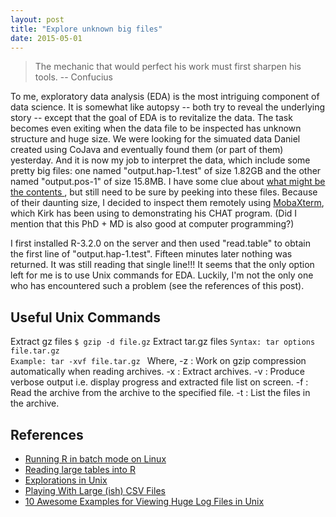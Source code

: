 ```yaml
---
layout: post
title: "Explore unknown big files"
date: 2015-05-01
---
```

<blockquote>The mechanic that would perfect his work must first sharpen his tools. -- Confucius</blockquote>
To me, exploratory data analysis (EDA) is the most intriguing component of data science. It is somewhat like autopsy -- both try to reveal the underlying story -- except that the goal of EDA is to revitalize the data. The task becomes even exiting when the data file to be inspected has unknown structure and huge size. We were looking for the simuated data Daniel created using CoJava and eventually found them (or part of them) yesterday. And it is now my job to interpret the data, which include some pretty big files: one named "output.hap-1.test" of size 1.82GB and the other named "output.pos-1" of size 15.8MB. I have some clue about <a href="http://lybird300.github.io/2015/04/20/cojava-manual.html#anchor">what might be the contents </a>, but still need to be sure by peeking into these files. Because of their daunting size, I decided to inspect them remotely using <a href="http://mobaxterm.mobatek.net/">MobaXterm</a>, which Kirk has been using to demonstrating his CHAT program. (Did I mention that this PhD + MD is also good at computer programming?)

I first installed R-3.2.0 on the server and then used "read.table" to obtain the first line of "output.hap-1.test". Fifteen minutes later nothing was returned. It was still reading that single line!!! It seems that the only option left for me is to use Unix commands for EDA. Luckily, I'm not the only one who has encountered such a problem (see the references of this post). 

<h2>Useful Unix Commands</h2>
Extract gz files
<code>$ gzip -d file.gz</code>
Extract tar.gz files
<code>Syntax: tar options file.tar.gz<br/>Example: tar -xvf file.tar.gz </code>
Where,
-z : Work on gzip compression automatically when reading archives.
-x : Extract archives.
-v : Produce verbose output i.e. display progress and extracted file list on screen.
-f : Read the archive from the archive to the specified file.
-t : List the files in the archive.


<h2>References</h2>
<ul>
<li><a href="http://www.cureffi.org/2014/01/15/running-r-batch-mode-linux/">Running R in batch mode on Linux</a></li>
<li><a href="http://www.biostat.jhsph.edu/~rpeng/docs/R-large-tables.html">Reading large tables into R</a></li>
<li><a href="http://www.drbunsen.org/explorations-in-unix/">Explorations in Unix</a></li>
<li><a href="http://blog.ouseful.info/2011/06/04/playing-with-large-ish-csv-files-and-using-them-as-a-database-edina-openurl-logs/">Playing With Large (ish) CSV Files</a></li>
<li><a href="http://www.thegeekstuff.com/2009/08/10-awesome-examples-for-viewing-huge-log-files-in-unix/">10 Awesome Examples for Viewing Huge Log Files in Unix</a></li>
</ul>
